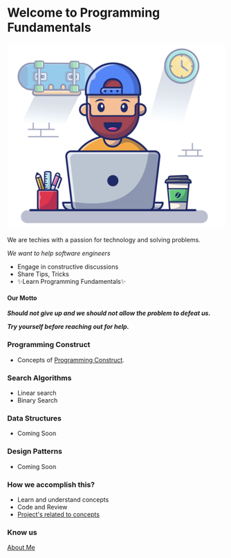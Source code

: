 # Welcome to Programming Fundamentals

![image](assets/images/programmer.png)

We are techies with a passion for technology and solving problems.

*We want to help software engineers*

- Engage in constructive discussions
- Share Tips, Tricks
- ✨Learn Programming Fundamentals✨

#### Our Motto
**_Should not give up and we should not allow the problem to defeat us._**

**_Try yourself before reaching out for help._**

### Programming Construct
- Concepts of [Programming Construct](/programming-constructs/).

### Search Algorithms
  - Linear search
  - Binary Search
### Data Structures

- Coming Soon

### Design Patterns
 - Coming Soon

### How we accomplish this?

- Learn and understand concepts
- Code and Review
- [Project's related to concepts](https://github.com/santosh-1987/ScalingChallenges)

### Know us
[About Me](http://susant.in/)
